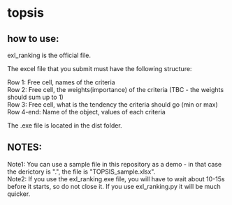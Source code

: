 
# topsis

## how to use:
exl_ranking is the official file.

The excel file that you submit must have the following structure:

Row 1: Free cell, names of the criteria  
Row 2: Free cell, the weights(importance) of the criteria (TBC - the weights should sum up to 1)  
Row 3: Free cell, what is the tendency the criteria should go (min or max)  
Row 4-end: Name of the object, values of each criteria  

The .exe file is located in the dist folder.

## NOTES:
Note1: You can use a sample file in this repository as a demo - in that case the derictory is ".", the file is "TOPSIS_sample.xlsx".  
Note2: If you use the exl_ranking.exe file, you will have to wait about 10-15s before it starts, so do not close it. If you use exl_ranking.py it will be much quicker.